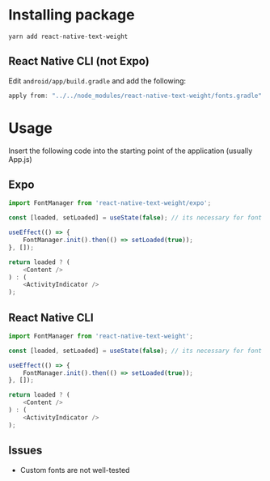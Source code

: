 # Installing package

`yarn add react-native-text-weight`

## React Native CLI (not Expo)
Edit `android/app/build.gradle` and add the following:

```gradle
apply from: "../../node_modules/react-native-text-weight/fonts.gradle"
```

# Usage

Insert the following code into the starting point of the application (usually App.js) 

## Expo
```js
import FontManager from 'react-native-text-weight/expo';

const [loaded, setLoaded] = useState(false); // its necessary for font loading async and update ui

useEffect(() => {
    FontManager.init().then(() => setLoaded(true));
}, []);

return loaded ? (
    <Content />
) : (
    <ActivityIndicator />
);
```
## React Native CLI
```js
import FontManager from 'react-native-text-weight';

const [loaded, setLoaded] = useState(false); // its necessary for font loading async and update ui

useEffect(() => {
    FontManager.init().then(() => setLoaded(true));
}, []);

return loaded ? (
    <Content />
) : (
    <ActivityIndicator />
);
```

## Issues
- Custom fonts are not well-tested
